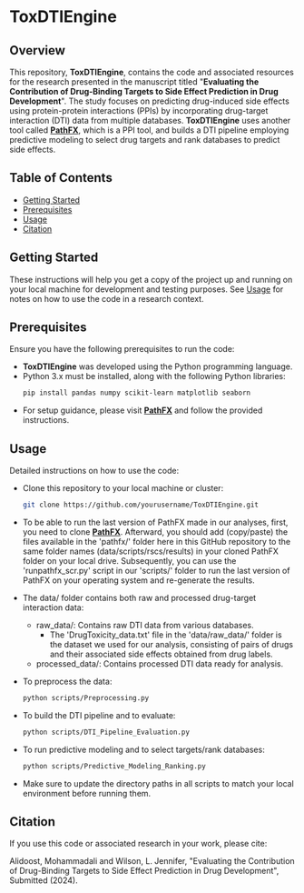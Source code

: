 # ToxDTIEngine

## Overview

This repository, **ToxDTIEngine**, contains the code and associated resources for the research presented in the manuscript titled "**Evaluating the Contribution of Drug-Binding Targets to Side Effect Prediction in Drug Development**". The study focuses on predicting drug-induced side effects using protein-protein interactions (PPIs) by incorporating drug-target interaction (DTI) data from multiple databases. **ToxDTIEngine** uses another tool called [**PathFX**](https://github.com/jenwilson521/PathFX), which is a PPI tool, and builds a DTI pipeline employing predictive modeling to select drug targets and rank databases to predict side effects.

## Table of Contents

- [Getting Started](#getting-started)
- [Prerequisites](#prerequisites)
- [Usage](#usage)
- [Citation](#citation)

## Getting Started

These instructions will help you get a copy of the project up and running on your local machine for development and testing purposes. See [Usage](#usage) for notes on how to use the code in a research context.

## Prerequisites

Ensure you have the following prerequisites to run the code:

- **ToxDTIEngine** was developed using the Python programming language.
- Python 3.x must be installed, along with the following Python libraries:
  ```bash
  pip install pandas numpy scikit-learn matplotlib seaborn
- For setup guidance, please visit [**PathFX**](https://github.com/jenwilson521/PathFX) and follow the provided instructions.

## Usage

Detailed instructions on how to use the code:

- Clone this repository to your local machine or cluster:
  ```bash
  git clone https://github.com/yourusername/ToxDTIEngine.git

- To be able to run the last version of PathFX made in our analyses, first, you need to clone [**PathFX**](https://github.com/jenwilson521/PathFX). Afterward, you should add (copy/paste) the files available in the 'pathfx/' folder here in this GitHub repository to the same folder names (data/scripts/rscs/results) in your cloned PathFX folder on your local drive. Subsequently, you can use the 'runpathfx_scr.py' script in our 'scripts/' folder to run the last version of PathFX on your operating system and re-generate the results.

- The data/ folder contains both raw and processed drug-target interaction data:
  - raw_data/: Contains raw DTI data from various databases.
    - The 'DrugToxicity_data.txt' file in the 'data/raw_data/' folder is the dataset we used for our analysis, consisting of pairs of drugs and their associated side effects obtained from drug labels. 
  - processed_data/: Contains processed DTI data ready for analysis.

- To preprocess the data:
  ```bash
  python scripts/Preprocessing.py

- To build the DTI pipeline and to evaluate:
  ```bash
  python scripts/DTI_Pipeline_Evaluation.py

- To run predictive modeling and to select targets/rank databases:
  ```bash
  python scripts/Predictive_Modeling_Ranking.py

- Make sure to update the directory paths in all scripts to match your local environment before running them.

## Citation

If you use this code or associated research in your work, please cite:

Alidoost, Mohammadali and Wilson, L. Jennifer, "Evaluating the Contribution of Drug-Binding Targets to Side Effect Prediction in Drug Development", Submitted (2024).
